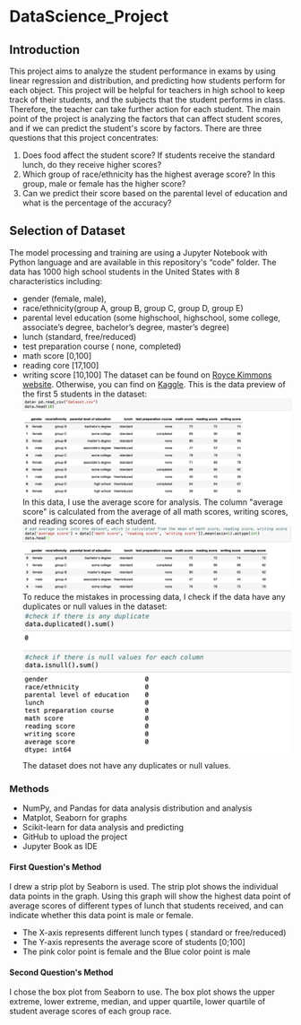 # DataScience_Project

## Introduction
  This project aims to analyze the student performance in exams by using linear regression and distribution, and predicting how students perform for each object. This project will be helpful for teachers in high school to keep track of their students, and the subjects that the student performs in class. Therefore, the teacher can take further action for each student.
The main point of the project is analyzing the factors that can affect student scores, and if we can predict the student's score by factors. There are three questions that this project concentrates:
  1. Does food affect the student score? If students receive the standard lunch, do they receive higher scores?
  2. Which group of race/ethnicity has the highest average score? In this group, male or female has the higher score?
  3. Can we predict their score based on the parental level of education and what is the percentage of the accuracy?

## Selection of Dataset
  The model processing and training are using a Jupyter Notebook with Python language  and are available in this repository's “code” folder. The data has 1000 high school students in the United States with 8 characteristics including: 
-  gender (female, male), 
-  race/ethnicity(group A, group B, group C, group D, group E)
-  parental level education (some highschool, highschool, some college, associate’s degree, bachelor’s degree, master’s degree)
-  lunch (standard, free/reduced)
-  test preparation course ( none, completed) 
-  math score [0,100]
-  reading core [17,100]
-  writing score [10,100]
  The dataset can be found on [Royce Kimmons website](http://roycekimmons.com/tools/generated_data/exams). Otherwise, you can find on [Kaggle](https://www.kaggle.com/datasets/spscientist/students-performance-in-exams/data).
This is the data preview of the first 5 students in the dataset:
![Original Data Preview](/Graphs/orig_data_preview.png)
  In this data, I use the average score for analysis. The column "average score" is calculated from the average of all math scores, writing scores, and reading scores of each student.
![Add Average Score](/Graphs/avg_score_data.png)
  To reduce the mistakes in processing data, I check if the data have any duplicates or null values in the dataset:
![Check Data](/Graphs/check_data.png)
The dataset does not have any duplicates or null values.
### Methods
-  NumPy, and Pandas for data analysis distribution and analysis
-  Matplot, Seaborn for graphs
-  Scikit-learn for data analysis and predicting
-  GitHub to upload the project
-  Jupyter Book as IDE
#### First Question's Method 
  I drew a strip plot by Seaborn is used. The strip plot shows the individual data points in the graph. Using this graph will show the highest data point of average scores of different types of lunch that students received, and can indicate whether this data point is male or female.
   - The X-axis represents different lunch types ( standard or free/reduced)
   - The Y-axis represents the average score of students [0;100]
   - The pink color point is female and the Blue color point is male
#### Second Question's Method
  I chose the box plot from Seaborn to use. The box plot shows the upper extreme, lower extreme, median, and upper quartile, lower quartile of student average scores of each group race.  
